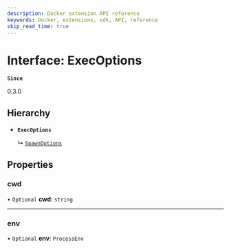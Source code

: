 ```yaml
---
description: Docker extension API reference
keywords: Docker, extensions, sdk, API, reference
skip_read_time: true
---
```


# Interface: ExecOptions

**`Since`**

0.3.0

## Hierarchy

- **`ExecOptions`**

  ↳ [`SpawnOptions`](SpawnOptions.md)

## Properties

### cwd

• `Optional` **cwd**: `string`

___

### env

• `Optional` **env**: `ProcessEnv`